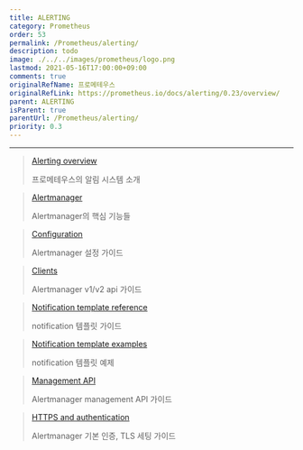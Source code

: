 ```yaml
---
title: ALERTING
category: Prometheus
order: 53
permalink: /Prometheus/alerting/
description: todo
image: ./../../images/prometheus/logo.png
lastmod: 2021-05-16T17:00:00+09:00
comments: true
originalRefName: 프로메테우스
originalRefLink: https://prometheus.io/docs/alerting/0.23/overview/
parent: ALERTING
isParent: true
parentUrl: /Prometheus/alerting/
priority: 0.3
---
```


---

> [Alerting overview](../alerting.overview)
> 
> 프로메테우스의 알림 시스템 소개

> [Alertmanager](../alertmanager)
> 
> Alertmanager의 핵심 기능들

> [Configuration](../alerting.configuration)
>
> Alertmanager 설정 가이드

> [Clients](../alerting.clients)
>
> Alertmanager v1/v2 api 가이드

> [Notification template reference](../notifications)
> 
> notification 템플릿 가이드

> [Notification template examples](../notifications-examples)
> 
> notification 템플릿 예제

> [Management API](../alerting.management-api)
> 
> Alertmanager management API 가이드

> [HTTPS and authentication](../alerting.https)
> 
> Alertmanager 기본 인증, TLS 세팅 가이드
